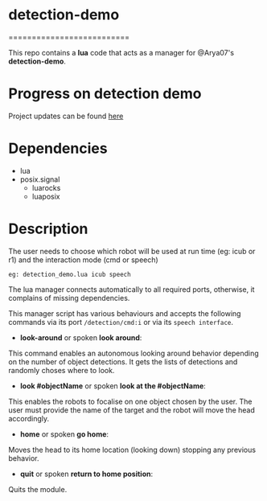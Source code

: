 # detection-demo
==========================

This repo contains a **lua** code that acts as a manager for @Arya07's **detection-demo**. 

# Progress on detection demo
Project updates can be found [here](https://github.com/vtikha/detection-demo/projects/1?)

# Dependencies
 - lua
 - posix.signal
   - luarocks
   - luaposix
 
# Description

The user needs to choose which robot will be used at run time (eg: icub or r1) and the interaction mode (cmd or speech)
```
eg: detection_demo.lua icub speech
```
The lua manager connects automatically to all required ports, otherwise, it complains of missing dependencies.

This manager script has various behaviours and accepts the following commands via its port `/detection/cmd:i` or via its `speech interface`.

- **look-around** or spoken **look around**:

This command enables an autonomous looking around behavior depending on the number of object detections. It gets the lists of detections and randomly choses where to look. 

- **look #objectName** or spoken **look at the #objectName**:

This enables the robots to focalise on one object chosen by the user. The user must provide the name of the target and the robot will move the head accordingly.

- **home** or spoken **go home**:

Moves the head to its home location (looking down) stopping any previous behavior.

- **quit** or spoken **return to home position**:

Quits the module.
